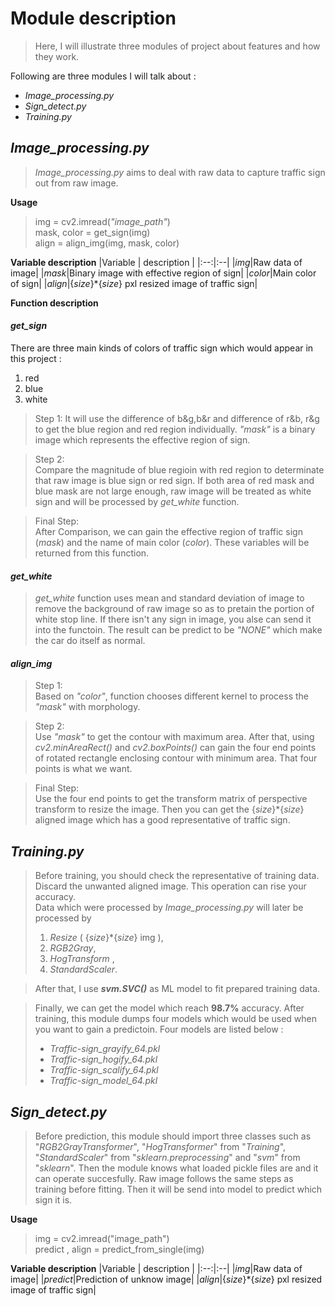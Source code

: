 # **Module description**
>Here, I will illustrate three modules of project about features and how they work.   

Following are three modules I will talk about :
* _Image_processing.py_
* _Sign_detect.py_
* _Training.py_
## **_Image_processing.py_**
>_Image_processing.py_ aims to deal with raw data to capture traffic sign out from raw image.  

**Usage**
> img = cv2.imread(_"image_path"_)  
mask, color = get_sign(img)  
align = align_img(img, mask, color)

**Variable description**
|Variable | description |
|:--:|:--|
|_img_|Raw data of image|
|_mask_|Binary image with effective region of sign|
|_color_|Main color of sign|
|_align_|{_size_}*{_size_} pxl resized image of traffic sign|

**Function description**  
#### **_get_sign_** 
There are three main kinds of colors of traffic sign which would appear in this project :
1. red 
2. blue 
3. white  

>Step 1:
>It will use the difference of b&g,b&r  and difference of r&b, r&g to get the blue region and red region individually. _"mask"_ is a binary image which represents the effective region of sign.  

>Step 2:  
Compare the magnitude of blue regioin with red region to determinate that raw image is blue sign or red sign. If both area of red mask and blue mask are not large enough, raw image will be treated as white sign and will be processed by _get_white_ function.  

>Final Step:  
After Comparison, we can gain the effective region  of traffic sign (_mask_) and the name of main color (_color_). These variables will be returned from this function.
#### **_get_white_** 
>_get_white_ function uses mean and standard deviation of image to remove the background of raw image so as to pretain the portion of white stop line. If there isn't any sign in image, you alse can send it into the functoin. The result can be predict to be _"NONE"_ which make the car do itself as normal. 

#### **_align_img_**

>Step 1:  
Based on _"color"_, function chooses different kernel to process the _"mask"_ with morphology.

>Step 2:  
Use _"mask"_ to get the contour with maximum area. 
After that, using _cv2.minAreaRect()_ and _cv2.boxPoints()_ can gain the four end points of rotated rectangle enclosing contour with minimum area. That four points is what we want. 

>Final Step:  
Use the four end points to get the transform matrix of perspective transform to resize the image. Then you can get the {_size_}*{_size_} aligned image which has a good representative of traffic sign. 
## **_Training.py_**
>Before training, you should check the representative of training data. Discard the unwanted aligned image. This operation can rise your accuracy.  
Data which were processed by _Image_processing.py_ will later be processed by  
>1. _Resize_ ( {_size_}*{_size_} img ), 
>2. _RGB2Gray_, 
>3. _HogTransform_ , 
>4. _StandardScaler_.     

>After that, I use **_svm.SVC()_** as ML model to fit prepared training data. 

>Finally, we can get the model which reach **98.7%** accuracy. After training, this module dumps four models which would be used when you want to gain a predictoin. Four models are listed below :
>* _Traffic-sign_grayify_64.pkl_
>* _Traffic-sign_hogify_64.pkl_
>* _Traffic-sign_scalify_64.pkl_
>* _Traffic-sign_model_64.pkl_
## **_Sign_detect.py_**
>Before prediction, this module should import three classes such as "_RGB2GrayTransformer_", "_HogTransformer_" from "_Training_", "_StandardScaler_"  from "_sklearn.preprocessing_" and "_svm_" from "_sklearn_". Then the module knows what loaded pickle files are and it can operate succesfully.
Raw image follows the same steps as training before fitting. Then it will be send into model to predict which sign it is.

**Usage**
>img = cv2.imread("image_path")  
>predict , align = predict_from_single(img)  

**Variable description**
|Variable | description |
|:--:|:--|
|_img_|Raw data of image|
|_predict_|Prediction of unknow image|
|_align_|{_size_}*{_size_} pxl resized image of traffic sign|
